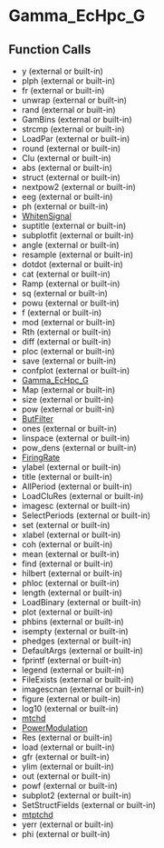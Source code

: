 # Gamma_EcHpc_G

## Function Calls
- y (external or built-in)
- plph (external or built-in)
- fr (external or built-in)
- unwrap (external or built-in)
- rand (external or built-in)
- GamBins (external or built-in)
- strcmp (external or built-in)
- LoadPar (external or built-in)
- round (external or built-in)
- Clu (external or built-in)
- abs (external or built-in)
- struct (external or built-in)
- nextpow2 (external or built-in)
- eeg (external or built-in)
- ph (external or built-in)
- [WhitenSignal](WhitenSignal.md)
- suptitle (external or built-in)
- subplotfit (external or built-in)
- angle (external or built-in)
- resample (external or built-in)
- dotdot (external or built-in)
- cat (external or built-in)
- Ramp (external or built-in)
- sq (external or built-in)
- powu (external or built-in)
- f (external or built-in)
- mod (external or built-in)
- Rth (external or built-in)
- diff (external or built-in)
- ploc (external or built-in)
- save (external or built-in)
- confplot (external or built-in)
- [Gamma_EcHpc_G](Gamma_EcHpc_G.md)
- Map (external or built-in)
- size (external or built-in)
- pow (external or built-in)
- [ButFilter](ButFilter.md)
- ones (external or built-in)
- linspace (external or built-in)
- pow_dens (external or built-in)
- [FiringRate](FiringRate.md)
- ylabel (external or built-in)
- title (external or built-in)
- AllPeriod (external or built-in)
- LoadCluRes (external or built-in)
- imagesc (external or built-in)
- SelectPeriods (external or built-in)
- set (external or built-in)
- xlabel (external or built-in)
- coh (external or built-in)
- mean (external or built-in)
- find (external or built-in)
- hilbert (external or built-in)
- phloc (external or built-in)
- length (external or built-in)
- LoadBinary (external or built-in)
- plot (external or built-in)
- phbins (external or built-in)
- isempty (external or built-in)
- phedges (external or built-in)
- DefaultArgs (external or built-in)
- fprintf (external or built-in)
- legend (external or built-in)
- FileExists (external or built-in)
- imagescnan (external or built-in)
- figure (external or built-in)
- log10 (external or built-in)
- [mtchd](mtchd.md)
- [PowerModulation](PowerModulation.md)
- Res (external or built-in)
- load (external or built-in)
- gfr (external or built-in)
- ylim (external or built-in)
- out (external or built-in)
- powf (external or built-in)
- subplot2 (external or built-in)
- SetStructFields (external or built-in)
- [mtptchd](mtptchd.md)
- yerr (external or built-in)
- phi (external or built-in)
